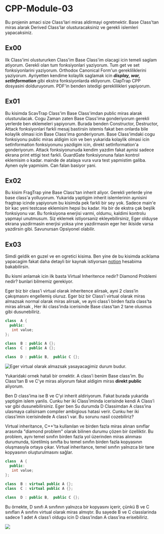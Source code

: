 ﻿# CPP-Module-03

Bu projenin amaci size Class'lari miras aldirmayi ogretmektir. Base Class'tan miras alarak Derived Class'lar olusturacaksiniz ve gerekli islemleri yapacaksiniz.

## **Ex00**

Ilk Class'imi olustururken Class'im Base Class'im olacagi icin temeli saglam atiyorum. Gerekli olan tum fonksiyonlari yaziyorum. Tum get ve set fonksiyonlarini yaziyorum. Orthodox Canonical Form'un gerekliliklerini yaziyorum. Ayriyetten kendime kolaylik saglamak icin ***display, war, setInformation***  gibi ekstra fonksiyonlarda ekliyorum. ClapTrap CPP dosyasini dolduruyorum. PDF'in benden istedigi gereklilikleri yapiyorum.


## **Ex01**

Bu kisimda ScavTrap Class'im Base Class'imdan public miras alarak olusturulacak. Cogu Zaman zaten Base Class'ima gonderiyorum gerekli yerlerde ben eklemeleri yapiyorum. Burada benden Constructor, Destructor, Attack fonksiyonlari farkli mesaj bastirsin istemis fakat ben onlarda bile kolaylik olmasi icin Base Class'ima gonderiyorum. Base Class'imdaki cogu fonksiyonu public miras aldigim icin ve ben yukarida kolaylik olmasi icin setInformation fonksiyonunu yazdigim icin, direkt setInformation'a gonderiyorum. Attack fonksiyonunuda kendim yazdim fakat aynisi sadece ekrana print ettigi text farkli. GuardGate fonksiyonuna falan kontrol eklemisim o kadar. mainde de atalaya vura vura test yapmistim galiba. Aynen oyle yapmisim. Can falan basiyor yani.

## Ex02

Bu kisim FragTrap yine Base Class'tan inherit aliyor. Gerekli yerlerde yine base class'a yolluyorum. Yukarida yaptigim inherit islemlerinin aynisini fragtrap icinde yapiyorum bu kisimda pek farkli bir sey yok. Sadece main'e bir kac yeni testcase eklemisim hepsi bu kadar. Ha bir de ekstra çak beşlik fonksiyonu var. Bu fonksiyona enerjisi varmi, oldumu, kaldimi kontrolu yapmayi unutmusum. Siz eklemek istiyorsaniz ekleyebilirsiniz, Eger olduyse ekrana yazdirmasin enerjisi yoksa yine yazdirmasin eger her ikiside varsa yazdirsin gibi. Savunursan Opsiyonel olabilir.

## Ex03

Simdi geldik en guzel ve en ogretici kisima. Ben yine de bu kisimda aciklama yapacagim fakat daha detayli bir kaynak istiyorsan [notion](https://alike-dirigible-d37.notion.site/CPP-Notlarim-86e5660b50d740b5bd6b8803c8ae99f0?pvs=4) hesabima bakabilirsin. 

Bu kismi anlamak icin ilk basta Virtual Inheritence nedir? Diamond Problemi nedir? bunlari bilmemiz gerekiyor.

Eger biz bir class’i virtual olarak inheritence alirsak, ayni 2 class’in çakışmasını engellemiş oluruz. Eger biz bir Class’i virtual olarak miras almazsak normal olarak miras alirsak, ve ayni class’i birden fazla class’ta miras alirsak , Her iki class’inda icerisinde Base class’tan 2 tane olusmus gibi dusunebiliriz.

```c++
class  A {
  public:
   int value;
};

class  B : public A {};
class  C : public A {};
  
class  D : public B,  public C {};
```

![Eger virtual olarak almazsak yasayacagimiz durum budur.](https://miro.medium.com/v2/resize:fit:498/1*vFlGOtFoP3aU-fWNUqg2qQ.jpeg)

Yukaridaki ornek hatali bir ornektir. A class’i benim Base class’im. 
Bu Class’tan B ve C’ye miras aliyorum fakat aldigim miras **direkt public** aliyorum.

Ben D class’ima ise B ve C’yi inherit aldiriyorum. Fakat burada yukarida yaptigim islem yanlis. Cunku her iki Class’iminda icerisinde kendi A Class’i var gibi dusunebilirsiniz. 
Eger ben Su durumda D Classimdan A class’ina ulasmaya calisirsam compiler ambigious hatasi verir. Cunku her iki class’imin icerisindede A class’i var. Bu sorunu nasil cozebiliriz?

Virtual inheritance, C++'ta kullanılan ve birden fazla miras alınan sınıflar arasında "diamond problem" olarak bilinen durumu çözen bir özelliktir. Bu problem, aynı temel sınıfın birden fazla yol üzerinden miras alınması durumunda, türetilmiş sınıfta bu temel sınıfın birden fazla kopyasının oluşmasıyla ortaya çıkar. Virtual inheritance, temel sınıfın yalnızca bir tane kopyasının oluşturulmasını sağlar.

```c++
class  A {
  public:
   int value;
};

class  B : virtual public A {};
class  C : virtual public A {};
  
class  D : public B,  public C {};
```
Bu örnekte, D sınıfı A sınıfının yalnızca bir kopyasını içerir, çünkü B ve C sınıfları A sınıfını virtual olarak miras almıştır. Bu sayede B ve C classlarinda sadece 1 adet A class’i oldugu icin D class’indan A class’ina erisebiliriz.

![](https://i.hizliresim.com/2kfli0x.png)
